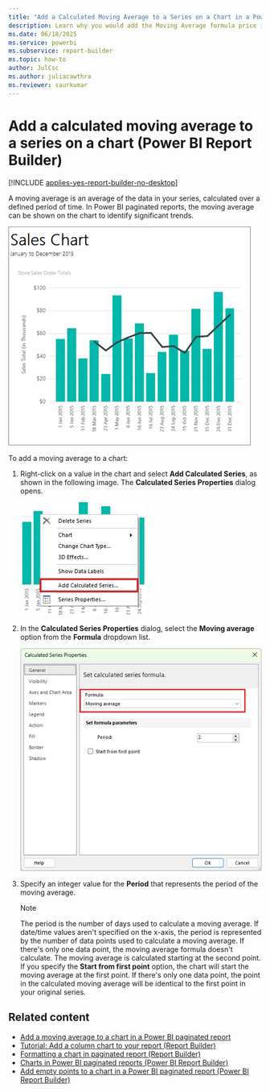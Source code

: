 ```yaml
---
title: "Add a Calculated Moving Average to a Series on a Chart in a Power BI Paginated Report | Microsoft Docs"
description: Learn why you would add the Moving Average formula price indicator on a chart to identify trends in Power BI Report Builder.
ms.date: 06/18/2025
ms.service: powerbi
ms.subservice: report-builder
ms.topic: how-to
author: JulCsc
ms.author: juliacawthra
ms.reviewer: saurkumar
---
```

# Add a calculated moving average to a series on a chart (Power BI Report Builder)

[!INCLUDE [applies-yes-report-builder-no-desktop](../../../includes/applies-yes-report-builder-no-desktop.md)]

A moving average is an average of the data in your series, calculated over a defined period of time. In Power BI paginated reports, the moving average can be shown on the chart to identify significant trends.  

![Screenshot of a column chart showing sales over time.](./media/paginated-reports-visualizations/report-builder-column-chart-tutorial.png "report-builder-column-chart-tutorial")

To add a moving average to a chart:
  
1. Right-click on a value in the chart and select **Add Calculated Series**, as shown in the following image. The **Calculated Series Properties** dialog opens.

   ![Screenshot of the add calculated series command highlighted in the local menu.](./media/paginated-reports-visualizations/menu-add-calculated-series.png "menu-add-calculated-series")
  
1. In the **Calculated Series Properties** dialog, select the **Moving average** option from the **Formula** dropdown list.

   ![Screenshot of the calculated series properties dialog.](./media/paginated-reports-visualizations/dialog-calculated-series-properties.png "dialog-calculated-series-properties")
  
1. Specify an integer value for the **Period** that represents the period of the moving average.  
  
    > [!NOTE]  
    > The period is the number of days used to calculate a moving average. If date/time values aren't specified on the x-axis, the period is represented by the number of data points used to calculate a moving average. If there's only one data point, the moving average formula doesn't calculate. The moving average is calculated starting at the second point. If you specify the **Start from first point** option, the chart will start the moving average at the first point. If there's only one data point, the point in the calculated moving average will be identical to the first point in your original series.  
  
## Related content

- [Add a moving average to a chart in a Power BI paginated report](add-moving-average-chart-report-builder.md)
- [Tutorial: Add a column chart to your report (Report Builder)](/sql/reporting-services/tutorial-add-a-column-chart-to-your-report-report-builder)
- [Formatting a chart in paginated report (Report Builder)](/sql/reporting-services/report-design/formatting-a-chart-report-builder-and-ssrs)
- [Charts in Power BI paginated reports (Power BI Report Builder)](charts-report-builder.md)
- [Add empty points to a chart in a Power BI paginated report (Power BI Report Builder)](add-empty-points-chart-report-builder.md)
